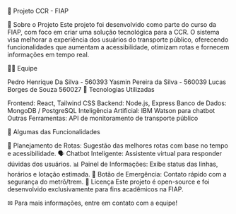 🚆 Projeto CCR - FIAP

📌 Sobre o Projeto Este projeto foi desenvolvido como parte do curso da FIAP, com foco em criar uma solução tecnológica para a CCR. O sistema visa melhorar a experiência dos usuários do transporte público, oferecendo funcionalidades que aumentam a acessibilidade, otimizam rotas e fornecem informações em tempo real.

👨‍💻 Equipe

Pedro Henrique Da Silva - 560393
Yasmin Pereira da Silva - 560039
Lucas Borges de Souza 560027
🔧 Tecnologias Utilizadas

Frontend: React, Tailwind CSS
Backend: Node.js, Express
Banco de Dados: MongoDB / PostgreSQL
Inteligência Artificial: IBM Watson para chatbot
Outras Ferramentas: API de monitoramento de transporte público

🚀 Algumas das Funcionalidades

📍 Planejamento de Rotas: Sugestão das melhores rotas com base no tempo e acessibilidade.
🗣 Chatbot Inteligente: Assistente virtual para responder dúvidas dos usuários.
📊 Painel de Informações: Exibe status das linhas, horários e lotação estimada.
🔴 Botão de Emergência: Contato rápido com a segurança do metrô/trem.
📜 Licença Este projeto é open-source e foi desenvolvido exclusivamente para fins acadêmicos na FIAP.

✉ Para mais informações, entre em contato com a equipe!